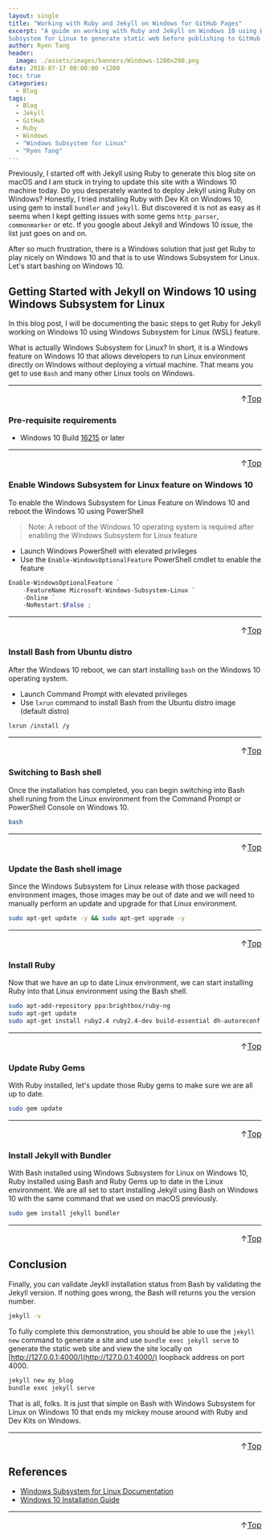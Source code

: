 ```yaml
---
layout: single
title: "Working with Ruby and Jekyll on Windows for GitHub Pages"
excerpt: "A guide on working with Ruby and Jekyll on Windows 10 using Windows
Subsystem for Linux to generate static web before publishing to GitHub Pages."
author: Ryen Tang
header:
  image: ./assets/images/banners/Windows-1280x200.png
date: 2018-07-17 00:00:00 +1200
toc: true
categories: 
  - Blog
tags:
  - Blog
  - Jekyll
  - GitHub
  - Ruby
  - Windows
  - "Windows Subsystem for Linux"
  - "Ryen Tang"
---
```


Previously, I started off with Jekyll using Ruby to generate this blog site on
macOS and I am stuck in trying to update this site with a Windows 10 machine
today.
Do you desperately wanted to deploy Jekyll using Ruby on Windows?
Honestly, I tried installing Ruby with Dev Kit on Windows 10, using gem to
install `bundler` and `jekyll`. But discovered it is not as easy as it seems
when I kept getting issues with some gems `http_parser`, `commonmarker` or etc.
If you google about Jekyll and Windows 10 issue, the list just goes on and on.

After so much frustration, there is a Windows solution that just get Ruby to
play nicely on Windows 10 and that is to use Windows Subsystem for Linux. Let's
start bashing on Windows 10.

## Getting Started with Jekyll on Windows 10 using Windows Subsystem for Linux

In this blog post, I will be documenting the basic steps to get Ruby for Jekyll
working on Windows 10 using Windows Subsystem for Linux (WSL) feature.

What is actually Windows Subsystem for Linux? In short, it is a Windows feature
on Windows 10 that allows developers to run Linux environment directly on
Windows without deploying a virtual machine. That means you get to use `Bash`
and many other Linux tools on Windows.

<hr style='margin-top: 0.5em; margin-bottom: 0em; border-top: 1px solid #eaeaea'>
<p style='font-size: 16px; vertical-align: top; text-align: right;'>↑<a href='#top'>Top</a></p>

### Pre-requisite requirements

- Windows 10 Build [16215](https://docs.microsoft.com/en-us/windows/wsl/release-notes#build-16215)
or later

<hr style='margin-top: 0.5em; margin-bottom: 0em; border-top: 1px solid #eaeaea'>
<p style='font-size: 16px; vertical-align: top; text-align: right;'>↑<a href='#top'>Top</a></p>

### Enable Windows Subsystem for Linux feature on Windows 10

To enable the Windows Subsystem for Linux Feature on Windows 10 and reboot the Windows 10 using PowerShell

> Note: A reboot of the Windows 10 operating system is required after enabling the Windows Subsystem for Linux feature

- Launch Windows PowerShell with elevated privileges
- Use the `Enable-WindowsOptionalFeature` PowerShell cmdlet to enable the feature

```powershell
Enable-WindowsOptionalFeature `
    -FeatureName Microsoft-Windows-Subsystem-Linux `
    -Online `
    -NoRestart:$False ;
```

<hr style='margin-top: 0.5em; margin-bottom: 0em; border-top: 1px solid #eaeaea'>
<p style='font-size: 16px; vertical-align: top; text-align: right;'>↑<a href='#top'>Top</a></p>

### Install Bash from Ubuntu distro

After the Windows 10 reboot, we can start installing `bash` on the Windows 10
operating system.

- Launch Command Prompt with elevated privileges
- Use `lxrun` command to install Bash from the Ubuntu distro image (default
distro)

```sh
lxrun /install /y
```

<hr style='margin-top: 0.5em; margin-bottom: 0em; border-top: 1px solid #eaeaea'>
<p style='font-size: 16px; vertical-align: top; text-align: right;'>↑<a href='#top'>Top</a></p>

### Switching to Bash shell

Once the installation has completed, you can begin switching into Bash shell
runing from the Linux environment from the Command Prompt or PowerShell Console
on Windows 10.

```sh
bash
```

<hr style='margin-top: 0.5em; margin-bottom: 0em; border-top: 1px solid #eaeaea'>
<p style='font-size: 16px; vertical-align: top; text-align: right;'>↑<a href='#top'>Top</a></p>

### Update the Bash shell image

Since the Windows Subsystem for Linux release with those packaged environment
images, those images may be out of date and we will need to manually perform an
update and upgrade for that Linux environment.

```sh
sudo apt-get update -y && sudo apt-get upgrade -y
```

<hr style='margin-top: 0.5em; margin-bottom: 0em; border-top: 1px solid #eaeaea'>
<p style='font-size: 16px; vertical-align: top; text-align: right;'>↑<a href='#top'>Top</a></p>

### Install Ruby

Now that we have an up to date Linux environment, we can start installing Ruby
into that Linux environment using the Bash shell.

```sh
sudo apt-add-repository ppa:brightbox/ruby-ng
sudo apt-get update
sudo apt-get install ruby2.4 ruby2.4-dev build-essential dh-autoreconf
```

<hr style='margin-top: 0.5em; margin-bottom: 0em; border-top: 1px solid #eaeaea'>
<p style='font-size: 16px; vertical-align: top; text-align: right;'>↑<a href='#top'>Top</a></p>

### Update Ruby Gems

With Ruby installed, let's update those Ruby gems to make sure we are all up to
date.

```sh
sudo gem update
```

<hr style='margin-top: 0.5em; margin-bottom: 0em; border-top: 1px solid #eaeaea'>
<p style='font-size: 16px; vertical-align: top; text-align: right;'>↑<a href='#top'>Top</a></p>

### Install Jekyll with Bundler

With Bash installed using Windows Subsystem for Linux on Windows 10, Ruby
installed using Bash and Ruby Gems up to date in the Linux environment. We are
all set to start installing Jekyll using Bash on Windows 10 with the same
command that we used on macOS previously.

```sh
sudo gem install jekyll bundler
```

<hr style='margin-top: 0.5em; margin-bottom: 0em; border-top: 1px solid #eaeaea'>
<p style='font-size: 16px; vertical-align: top; text-align: right;'>↑<a href='#top'>Top</a></p>

## Conclusion

Finally, you can validate Jeykll installation status from Bash by validating
the Jekyll version. If nothing goes wrong, the Bash will returns you the
version number.

```sh
jekyll -v
```

To fully complete this demonstration, you should be able to use the
`jekyll new` command to generate a site and use `bundle exec jekyll serve` to
generate the static web site and view the site locally on
[http://127.0.0.1:4000/](http://127.0.0.1:4000/) loopback address on port 4000.

```sh
jekyll new my_blog
bundle exec jekyll serve
```

That is all, folks. It is just that simple on Bash with Windows Subsystem for
Linux on Windows 10 that ends my mickey mouse around with Ruby and Dev Kits on Windows.

<hr style='margin-top: 0.5em; margin-bottom: 0em; border-top: 1px solid #eaeaea'>
<p style='font-size: 16px; vertical-align: top; text-align: right;'>↑<a href='#top'>Top</a></p>

## References

- [Windows Subsystem for Linux Documentation](https://docs.microsoft.com/en-us/windows/wsl/about)
- [Windows 10 Installation Guide](https://docs.microsoft.com/en-us/windows/wsl/install-win10)

<hr style='margin-top: 0.5em; margin-bottom: 0em; border-top: 1px solid #eaeaea'>
<p style='font-size: 16px; vertical-align: top; text-align: right;'>↑<a href='#top'>Top</a></p>

